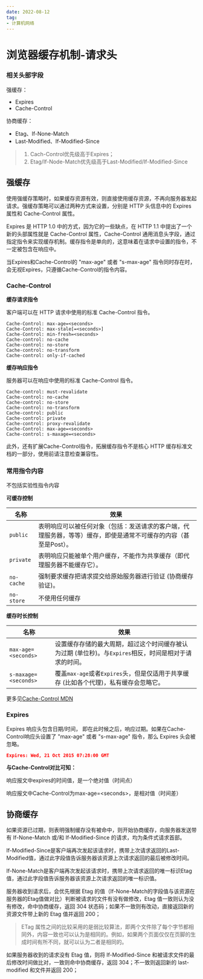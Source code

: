 ```yaml
---
date: 2022-08-12
tag:
- 计算机网络
---
```


# 浏览器缓存机制-请求头

### 相关头部字段

强缓存：

- Expires
- Cache-Control 

协商缓存：

- Etag、If-None-Match
- Last-Modified、If-Modified-Since

> 1. Cach-Control优先级高于Expires；
> 2. Etag/If-Node-Match优先级高于Last-Modified/If-Modified-Since

## 强缓存

使用强缓存策略时，如果缓存资源有效，则直接使用缓存资源，不再向服务器发起请求。强缓存策略可以通过两种方式来设置，分别是 HTTP 头信息中的 Expires 属性和 Cache-Control 属性。

Expires 是 HTTP 1.0 中的方式，因为它的一些缺点，在 HTTP 1.1 中提出了一个新的头部属性就是 Cache-Control 属性，Cache-Control 通用消息头字段，通过指定指令来实现缓存机制。缓存指令是单向的，这意味着在请求中设置的指令，不一定被包含在响应中。

当Expires和Cache-Control的 "max-age" 或者 "s-max-age" 指令同时存在时，会无视Expires，只遵循Cache-Control的指令内容。

### Cache-Control 

**缓存请求指令**

客户端可以在 HTTP 请求中使用的标准 Cache-Control 指令。

```
Cache-Control: max-age=<seconds>
Cache-Control: max-stale[=<seconds>]
Cache-Control: min-fresh=<seconds>
Cache-control: no-cache
Cache-control: no-store
Cache-control: no-transform
Cache-control: only-if-cached
```

**缓存响应指令**

服务器可以在响应中使用的标准 Cache-Control 指令。

```
Cache-control: must-revalidate
Cache-control: no-cache
Cache-control: no-store
Cache-control: no-transform
Cache-control: public
Cache-control: private
Cache-control: proxy-revalidate
Cache-Control: max-age=<seconds>
Cache-control: s-maxage=<seconds>
```

此外，还有扩展Cache-Control指令，拓展缓存指令不是核心 HTTP 缓存标准文档的一部分，使用前请注意检查兼容性。

### 常用指令内容

不包括实验性指令内容

**可缓存控制**

| 名称       | 效果                                                         |
| ---------- | ------------------------------------------------------------ |
| `public`   | 表明响应可以被任何对象（包括：发送请求的客户端，代理服务器，等等）缓存，即使是通常不可缓存的内容（甚至是Post）。 |
| `private`  | 表明响应只能被单个用户缓存，不能作为共享缓存（即代理服务器不能缓存它）。 |
| `no-cache` | 强制要求缓存把请求提交给原始服务器进行验证 (协商缓存验证)。  |
| `no-store` | 不使用任何缓存                                               |

**缓存时长控制**

| 名称                 | 效果                                                         |
| -------------------- | ------------------------------------------------------------ |
| `max-age=<seconds>`  | 设置缓存存储的最大周期，超过这个时间缓存被认为过期 (单位秒)。与`Expires`相反，时间是相对于请求的时间。 |
| `s-maxage=<seconds>` | 覆盖`max-age`或者`Expires`头，但是仅适用于共享缓存 (比如各个代理)，私有缓存会忽略它。 |

更多见[Cache-Control MDN](https://developer.mozilla.org/zh-CN/docs/Web/HTTP/Headers/Cache-Control)

### Expires

Expires 响应头包含日期/时间， 即在此时候之后，响应过期。如果在Cache-Control响应头设置了 "max-age" 或者 "s-max-age" 指令，那么 Expires 头会被忽略。

```json
Expires: Wed, 21 Oct 2015 07:28:00 GMT
```

**与Cache-Control对比可知：**

响应报文中expires的时间值，是一个绝对值（时间点）

响应报文中Cache-Control为max-age=\<seconds>，是相对值（时间差）

## 协商缓存

如果资源已过期，则表明强制缓存没有被命中，则开始协商缓存，向服务器发送带有 If-None-Match 或/和 If-Modified-Since 的请求，均为条件式请求首部。

If-Modified-Since是客户端再次发起该请求时，携带上次请求返回的Last-Modified值，通过此字段值告诉服务器该资源上次请求返回的最后被修改时间。

If-None-Match是客户端再次发起该请求时，携带上次请求返回的唯一标识Etag值，通过此字段值告诉服务器该资源上次请求返回的唯一标识值。

服务器收到请求后，会优先根据 Etag 的值（If-None-Match的字段值与该资源在服务器的Etag值做对比）判断被请求的文件有没有做修改，Etag 值一致则认为没有修改，命中协商缓存，返回 304 状态码；如果不一致则有改动，直接返回新的资源文件带上新的 Etag 值并返回 200；

> ETag 属性之间的比较采用的是弱比较算法，即两个文件除了每个字节都相同外，内容一致也可以认为是相同的。例如，如果两个页面仅仅在页脚的生成时间有所不同，就可以认为二者是相同的。

如果服务器收到的请求没有 Etag 值，则将 If-Modified-Since 和被请求文件的最后修改时间做比对，一致则命中协商缓存，返回 304；不一致则返回新的 last-modified 和文件并返回 200；
